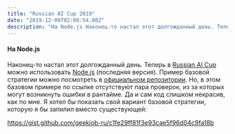 ```yaml
---
title: "Russian AI Cup 2019"
date: "2019-12-09T02:00:54.00Z"
description: "На Node.js Наконец-то настал этот долгожданный день. Теперь в Russian AI Cup [https://russianaicup.ru/p/packs] можно использоват"
---
```


<!--kg-card-begin: html--><h4>На Node.js</h4>
<p>Наконец-то настал этот долгожданный день. Теперь в <a href="https://russianaicup.ru/p/packs" target="_blank" rel="noopener noreferrer">Russian AI Cup</a> можно использовать <a href="https://russianaicup.ru/p/packs" target="_blank" rel="noopener noreferrer">Node.js</a> (последняя версия). Пример базовой стратегии можно посмотреть в <a href="https://github.com/MailRuChamps/raic-2019/blob/master/clients/javascript/my-strategy.js" target="_blank" rel="noopener noreferrer">официальном репозитории</a>. Но, в этом базовом примере по ссылке отсутствуют пара проверок, из за которых могут возникнуть ошибки в рантайме. Да и сам код слишком некрасив, как по мне. Я хотел бы показать свой вариант базовой стратегии, которую я бы запилил вместо существующей:</p>
<p><a href="https://gist.github.com/geekjob-ru/c1fe29ff81f3e93cae5f96d04c9fa18b">https://gist.github.com/geekjob-ru/c1fe29ff81f3e93cae5f96d04c9fa18b</a></p>
<!--kg-card-end: html-->

